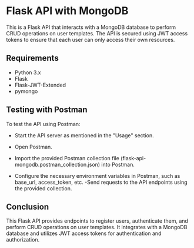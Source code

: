 
# Flask API with MongoDB

This is a Flask API that interacts with a MongoDB database to perform CRUD operations on user templates. The API is secured using JWT access tokens to ensure that each user can only access their own resources.

## Requirements

- Python 3.x
- Flask
- Flask-JWT-Extended
- pymongo


## Testing with Postman

To test the API using Postman:

- Start the API server as mentioned in the "Usage" section.

- Open Postman.
- Import the provided Postman collection file (flask-api-mongodb.postman_collection.json) into Postman.
- Configure the necessary environment variables in Postman, such as base_url, access_token, etc.
-Send requests to the API endpoints using the provided collection.

## Conclusion

This Flask API provides endpoints to register users, authenticate them, and perform CRUD operations on user templates. It integrates with a MongoDB database and utilizes JWT access tokens for authentication and authorization.
